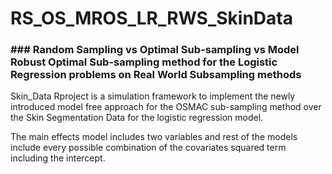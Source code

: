 
# RS_OS_MROS_LR_RWS_SkinData

### ### Random Sampling vs Optimal Sub-sampling vs Model Robust Optimal Sub-sampling method for the Logistic Regression problems on Real World Subsampling methods 

<!-- badges: start -->
<!-- badges: end -->

Skin_Data Rproject is a simulation framework to implement the newly introduced model free approach for the OSMAC sub-sampling method over the Skin Segmentation Data for the logistic regression model.

The main effects model includes two variables and rest of the models include every possible combination of the covariates squared term including the intercept.
